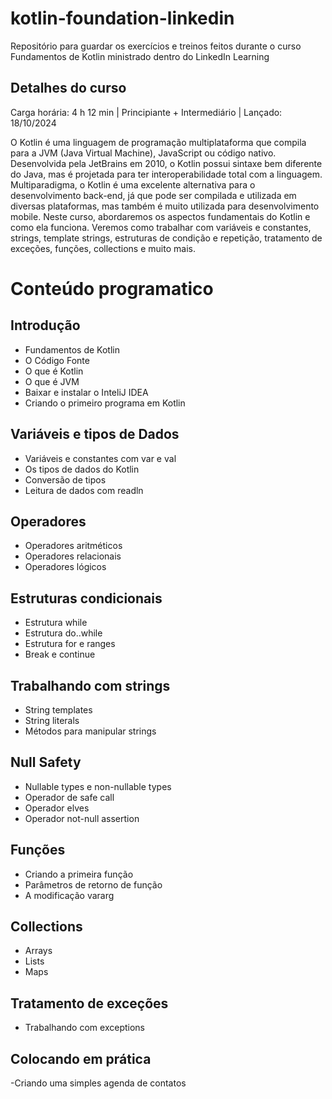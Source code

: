# kotlin-foundation-linkedin
Repositório para guardar os exercícios e treinos feitos durante o curso Fundamentos de Kotlin ministrado dentro do LinkedIn Learning
## Detalhes do curso
Carga horária: 4 h 12 min  | Principiante + Intermediário | Lançado: 18/10/2024

O Kotlin é uma linguagem de programação multiplataforma que compila para a JVM (Java Virtual Machine), JavaScript ou código nativo. Desenvolvida pela JetBrains em 2010, o Kotlin possui sintaxe bem diferente do Java, mas é projetada para ter interoperabilidade total com a linguagem. Multiparadigma, o Kotlin é uma excelente alternativa para o desenvolvimento back-end, já que pode ser compilada e utilizada em diversas plataformas, mas também é muito utilizada para desenvolvimento mobile. Neste curso, abordaremos os aspectos fundamentais do Kotlin e como ela funciona. Veremos como trabalhar com variáveis e constantes, strings, template strings, estruturas de condição e repetição, tratamento de exceções, funções, collections e muito mais.

# Conteúdo programatico

## Introdução
- Fundamentos de Kotlin
- O Código Fonte
- O que é Kotlin
- O que é JVM
- Baixar e instalar o InteliJ IDEA
- Criando o primeiro programa em Kotlin

## Variáveis e tipos de Dados
- Variáveis e constantes com var e val
- Os tipos de dados do Kotlin
- Conversão de tipos
- Leitura de dados com readln

## Operadores
- Operadores aritméticos
- Operadores relacionais
- Operadores lógicos

## Estruturas condicionais
- Estrutura while
- Estrutura do..while
- Estrutura for e ranges
- Break e continue

## Trabalhando com strings
- String templates
- String literals
- Métodos para manipular strings

## Null Safety
- Nullable types e non-nullable types
- Operador de safe call
- Operador elves
- Operador not-null assertion

## Funções
- Criando a primeira função
- Parâmetros de retorno de função
- A modificação vararg

## Collections
- Arrays
- Lists
- Maps

## Tratamento de exceções
- Trabalhando com exceptions

## Colocando em prática
-Criando uma simples agenda de contatos
